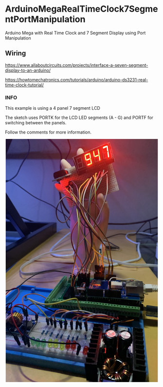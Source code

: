 # ArduinoMegaRealTimeClock7SegmentPortManipulation
Arduino Mega with Real Time Clock and 7 Segment Display using Port Manipulation

## Wiring
https://www.allaboutcircuits.com/projects/interface-a-seven-segment-display-to-an-arduino/

https://howtomechatronics.com/tutorials/arduino/arduino-ds3231-real-time-clock-tutorial/

### INFO
This example is using a 4 panel 7 segment LCD

The sketch uses PORTK for the LCD LED segments (A - G) and
PORTF for switching between the panels.

Follow the comments for more information.

<p align="center">
  <img src="/img/seven_segment_rtc.jpg" width="500"/>
</p>

